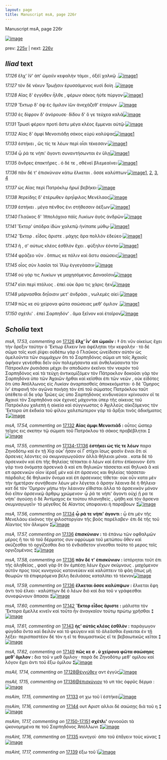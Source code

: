 ```yaml
---
layout: page
title: Manuscript msA, page 226r
---
```


Manuscript msA, page 226r

[![image](http://www.homermultitext.org/iipsrv?OBJ=IIP,1.0&FIF=/project/homer/pyramidal/deepzoom/hmt/vaimg/2017a/VA226RN_0397.tif&WID=100&CVT=JPEG)](http://www.homermultitext.org/ict2/?urn=urn:cite2:hmt:vaimg.2017a:VA226RN_0397)

prev:  [225v](../225v/) | next:  [226v](../226v/)

## *Iliad* text

*17.126* <a id="17.126"/> ἕλχ' ἵ̈ν' ἀπ' ὤμοιϊν κεφαλὴν τάμοι , ὀξέϊ χαλκῷ .[![image](http://www.homermultitext.org/iipsrv?OBJ=IIP,1.0&FIF=/project/homer/pyramidal/deepzoom/hmt/vaimg/2017a/VA226RN_0397.tif&RGN=0.182,0.1953,0.429,0.0301&WID=1000&CVT=JPEG)](http://www.homermultitext.org/ict2/?urn=urn:cite2:hmt:vaimg.2017a:VA226RN_0397@0.182,0.1953,0.429,0.0301)[1](#msA_17.53)

*17.127* <a id="17.127"/> τὸν δὲ νέκυν Τρωῇσιν ἐρυσσάμενος κυσὶ δοίη .[![image](http://www.homermultitext.org/iipsrv?OBJ=IIP,1.0&FIF=/project/homer/pyramidal/deepzoom/hmt/vaimg/2017a/VA226RN_0397.tif&RGN=0.181,0.2201,0.395,0.0255&WID=1000&CVT=JPEG)](http://www.homermultitext.org/ict2/?urn=urn:cite2:hmt:vaimg.2017a:VA226RN_0397@0.181,0.2201,0.395,0.0255)

*17.128* <a id="17.128"/> Αἴας δ' ἐγγύθεν ἦλθε , φέρων σάκος ἠύ̈τε πύργον·[![image](http://www.homermultitext.org/iipsrv?OBJ=IIP,1.0&FIF=/project/homer/pyramidal/deepzoom/hmt/vaimg/2017a/VA226RN_0397.tif&RGN=0.181,0.2389,0.41,0.0255&WID=1000&CVT=JPEG)](http://www.homermultitext.org/ict2/?urn=urn:cite2:hmt:vaimg.2017a:VA226RN_0397@0.181,0.2389,0.41,0.0255)[1](#msAil_17.14)

*17.129* <a id="17.129"/> Ἕκτωρ δ' ὰψ ἐς ὅμιλον ἰ̈ὼν ἀνεχάζεθ' ἑταίρων .[![image](http://www.homermultitext.org/iipsrv?OBJ=IIP,1.0&FIF=/project/homer/pyramidal/deepzoom/hmt/vaimg/2017a/VA226RN_0397.tif&RGN=0.18,0.2562,0.41,0.0255&WID=1000&CVT=JPEG)](http://www.homermultitext.org/ict2/?urn=urn:cite2:hmt:vaimg.2017a:VA226RN_0397@0.18,0.2562,0.41,0.0255)

*17.130* <a id="17.130"/> ἐς δίφρον δ' ἀνόρουσε· δίδου δ' ὅ γε τεύχεα καλὰ[![image](http://www.homermultitext.org/iipsrv?OBJ=IIP,1.0&FIF=/project/homer/pyramidal/deepzoom/hmt/vaimg/2017a/VA226RN_0397.tif&RGN=0.184,0.2757,0.393,0.0255&WID=1000&CVT=JPEG)](http://www.homermultitext.org/ict2/?urn=urn:cite2:hmt:vaimg.2017a:VA226RN_0397@0.184,0.2757,0.393,0.0255)

*17.131* <a id="17.131"/> Τρωσὶ φέρειν προτὶ ἄστυ μέγα κλέος ἔμμεναι αὐτῷ·[![image](http://www.homermultitext.org/iipsrv?OBJ=IIP,1.0&FIF=/project/homer/pyramidal/deepzoom/hmt/vaimg/2017a/VA226RN_0397.tif&RGN=0.182,0.2945,0.421,0.0255&WID=1000&CVT=JPEG)](http://www.homermultitext.org/ict2/?urn=urn:cite2:hmt:vaimg.2017a:VA226RN_0397@0.182,0.2945,0.421,0.0255)

*17.132* <a id="17.132"/> Αἴας δ' ἀμφὶ Μενοιτιάδῃ σάκος εὐρὺ καλύψας[![image](http://www.homermultitext.org/iipsrv?OBJ=IIP,1.0&FIF=/project/homer/pyramidal/deepzoom/hmt/vaimg/2017a/VA226RN_0397.tif&RGN=0.181,0.3148,0.41,0.0255&WID=1000&CVT=JPEG)](http://www.homermultitext.org/ict2/?urn=urn:cite2:hmt:vaimg.2017a:VA226RN_0397@0.181,0.3148,0.41,0.0255)[1](#msA_17.54)

*17.133* <a id="17.133"/> ἑστήκει , ὥς τίς τε λέων περὶ οἷσι τέκεσσιν·[![image](http://www.homermultitext.org/iipsrv?OBJ=IIP,1.0&FIF=/project/homer/pyramidal/deepzoom/hmt/vaimg/2017a/VA226RN_0397.tif&RGN=0.181,0.3351,0.351,0.0255&WID=1000&CVT=JPEG)](http://www.homermultitext.org/ict2/?urn=urn:cite2:hmt:vaimg.2017a:VA226RN_0397@0.181,0.3351,0.351,0.0255)[1](#msAim_17.15)

*17.134* <a id="17.134"/> ᾧ ῥά τε νήπι' ἄγοντι συναντήσωνται ἐν ὕλῃ[![image](http://www.homermultitext.org/iipsrv?OBJ=IIP,1.0&FIF=/project/homer/pyramidal/deepzoom/hmt/vaimg/2017a/VA226RN_0397.tif&RGN=0.181,0.3509,0.367,0.0255&WID=1000&CVT=JPEG)](http://www.homermultitext.org/ict2/?urn=urn:cite2:hmt:vaimg.2017a:VA226RN_0397@0.181,0.3509,0.367,0.0255)[1](#msA_17.56)

*17.135* <a id="17.135"/> ἄνδρες ἐπακτῆρες . ὁ δέ τε , σθένεϊ βλεμεαίνει·[![image](http://www.homermultitext.org/iipsrv?OBJ=IIP,1.0&FIF=/project/homer/pyramidal/deepzoom/hmt/vaimg/2017a/VA226RN_0397.tif&RGN=0.183,0.3719,0.374,0.0255&WID=1000&CVT=JPEG)](http://www.homermultitext.org/ict2/?urn=urn:cite2:hmt:vaimg.2017a:VA226RN_0397@0.183,0.3719,0.374,0.0255)[1](#msAint_17.16)

*17.136* <a id="17.136"/> πᾶν δέ τ' ἐπισκύνιον κάτω ἕλκεται . ὄσσε καλύπτων·[![image](http://www.homermultitext.org/iipsrv?OBJ=IIP,1.0&FIF=/project/homer/pyramidal/deepzoom/hmt/vaimg/2017a/VA226RN_0397.tif&RGN=0.187,0.3922,0.423,0.0255&WID=1000&CVT=JPEG)](http://www.homermultitext.org/ict2/?urn=urn:cite2:hmt:vaimg.2017a:VA226RN_0397@0.187,0.3922,0.423,0.0255)[1](#msA_17.58), [2](#msA_17.57), [3](#msA_17.59), [4](#msAil_17.15)

*17.137* <a id="17.137"/> ὡς Αἴας περὶ Πατρόκλῳ ἥρωϊ βεβήκει·[![image](http://www.homermultitext.org/iipsrv?OBJ=IIP,1.0&FIF=/project/homer/pyramidal/deepzoom/hmt/vaimg/2017a/VA226RN_0397.tif&RGN=0.19,0.414,0.366,0.0255&WID=1000&CVT=JPEG)](http://www.homermultitext.org/ict2/?urn=urn:cite2:hmt:vaimg.2017a:VA226RN_0397@0.19,0.414,0.366,0.0255)

*17.138* <a id="17.138"/> Ἀτρείδης δ' ἑτέρωθεν ἀρηΐφιλος Μενέλαος[![image](http://www.homermultitext.org/iipsrv?OBJ=IIP,1.0&FIF=/project/homer/pyramidal/deepzoom/hmt/vaimg/2017a/VA226RN_0397.tif&RGN=0.189,0.4305,0.386,0.0255&WID=1000&CVT=JPEG)](http://www.homermultitext.org/ict2/?urn=urn:cite2:hmt:vaimg.2017a:VA226RN_0397@0.189,0.4305,0.386,0.0255)

*17.139* <a id="17.139"/> ἑστήκει . μέγα πένθος ἐνι στήθεσσιν ἀέξων·[![image](http://www.homermultitext.org/iipsrv?OBJ=IIP,1.0&FIF=/project/homer/pyramidal/deepzoom/hmt/vaimg/2017a/VA226RN_0397.tif&RGN=0.184,0.4493,0.386,0.0255&WID=1000&CVT=JPEG)](http://www.homermultitext.org/ict2/?urn=urn:cite2:hmt:vaimg.2017a:VA226RN_0397@0.184,0.4493,0.386,0.0255)[1](#msAint_17.17)

*17.140* <a id="17.140"/> Γλαῦκος δ' Ἱ̈ππολόχοιο πάϊς Λυκίων ἀγὸς ἀνδρῶν·[![image](http://www.homermultitext.org/iipsrv?OBJ=IIP,1.0&FIF=/project/homer/pyramidal/deepzoom/hmt/vaimg/2017a/VA226RN_0397.tif&RGN=0.184,0.4703,0.416,0.0255&WID=1000&CVT=JPEG)](http://www.homermultitext.org/ict2/?urn=urn:cite2:hmt:vaimg.2017a:VA226RN_0397@0.184,0.4703,0.416,0.0255)

*17.141* <a id="17.141"/> Ἕκτορ' ὑπόδρα ἰ̈δὼν χαλεπῷ ἠνίπαπε μύθῳ·[![image](http://www.homermultitext.org/iipsrv?OBJ=IIP,1.0&FIF=/project/homer/pyramidal/deepzoom/hmt/vaimg/2017a/VA226RN_0397.tif&RGN=0.183,0.7183,0.414,0.0278&WID=1000&CVT=JPEG)](http://www.homermultitext.org/ict2/?urn=urn:cite2:hmt:vaimg.2017a:VA226RN_0397@0.183,0.7183,0.414,0.0278)[1](#msAil_17.16)

*17.142* <a id="17.142"/> Ἕκτορ . εἶδος ἄριστε . μάχης ἄρα πολλὸν ἐδεύεο·[![image](http://www.homermultitext.org/iipsrv?OBJ=IIP,1.0&FIF=/project/homer/pyramidal/deepzoom/hmt/vaimg/2017a/VA226RN_0397.tif&RGN=0.173,0.4876,0.413,0.0263&WID=1000&CVT=JPEG)](http://www.homermultitext.org/ict2/?urn=urn:cite2:hmt:vaimg.2017a:VA226RN_0397@0.173,0.4876,0.413,0.0263)[1](#msA_17.60)

*17.143* <a id="17.143"/> ῆ , σ' αύτως κλέος ἐσθλὸν ἔχει . φύξηλιν ἐόντα·[![image](http://www.homermultitext.org/iipsrv?OBJ=IIP,1.0&FIF=/project/homer/pyramidal/deepzoom/hmt/vaimg/2017a/VA226RN_0397.tif&RGN=0.181,0.5049,0.413,0.0263&WID=1000&CVT=JPEG)](http://www.homermultitext.org/ict2/?urn=urn:cite2:hmt:vaimg.2017a:VA226RN_0397@0.181,0.5049,0.413,0.0263)[1](#msA_17.61)

*17.144* <a id="17.144"/> φράζεο νῦν . ὅππως κε πόλιν καὶ ἄστυ σαώσεις[![image](http://www.homermultitext.org/iipsrv?OBJ=IIP,1.0&FIF=/project/homer/pyramidal/deepzoom/hmt/vaimg/2017a/VA226RN_0397.tif&RGN=0.181,0.5282,0.397,0.0263&WID=1000&CVT=JPEG)](http://www.homermultitext.org/ict2/?urn=urn:cite2:hmt:vaimg.2017a:VA226RN_0397@0.181,0.5282,0.397,0.0263)[1](#msAim_17.16)

*17.145* <a id="17.145"/> οἶος σὺν λαοῖσι τοὶ Ἰ̈λίῳ ἐγγεγάασιν·[![image](http://www.homermultitext.org/iipsrv?OBJ=IIP,1.0&FIF=/project/homer/pyramidal/deepzoom/hmt/vaimg/2017a/VA226RN_0397.tif&RGN=0.179,0.5447,0.339,0.0263&WID=1000&CVT=JPEG)](http://www.homermultitext.org/ict2/?urn=urn:cite2:hmt:vaimg.2017a:VA226RN_0397@0.179,0.5447,0.339,0.0263)

*17.146* <a id="17.146"/> οὐ γάρ τις Λυκίων γε μαχησόμενος Δαναοῖσιν[![image](http://www.homermultitext.org/iipsrv?OBJ=IIP,1.0&FIF=/project/homer/pyramidal/deepzoom/hmt/vaimg/2017a/VA226RN_0397.tif&RGN=0.182,0.565,0.41,0.0308&WID=1000&CVT=JPEG)](http://www.homermultitext.org/ict2/?urn=urn:cite2:hmt:vaimg.2017a:VA226RN_0397@0.182,0.565,0.41,0.0308)

*17.147* <a id="17.147"/> εῖσι περὶ πτόλιος . ἐπεὶ οὐκ ἄρα τις χάρις ῆεν[![image](http://www.homermultitext.org/iipsrv?OBJ=IIP,1.0&FIF=/project/homer/pyramidal/deepzoom/hmt/vaimg/2017a/VA226RN_0397.tif&RGN=0.182,0.5838,0.41,0.0308&WID=1000&CVT=JPEG)](http://www.homermultitext.org/ict2/?urn=urn:cite2:hmt:vaimg.2017a:VA226RN_0397@0.182,0.5838,0.41,0.0308)

*17.148* <a id="17.148"/> μάρνασθαι δηΐοισιν μετ' ἀνδράσι , νωλεμὲς αἰεί·[![image](http://www.homermultitext.org/iipsrv?OBJ=IIP,1.0&FIF=/project/homer/pyramidal/deepzoom/hmt/vaimg/2017a/VA226RN_0397.tif&RGN=0.186,0.6033,0.41,0.0248&WID=1000&CVT=JPEG)](http://www.homermultitext.org/ict2/?urn=urn:cite2:hmt:vaimg.2017a:VA226RN_0397@0.186,0.6033,0.41,0.0248)

*17.149* <a id="17.149"/> πῶς κε σὺ χείρονα φῶτα σαώσειας μεθ' όμιλον .[![image](http://www.homermultitext.org/iipsrv?OBJ=IIP,1.0&FIF=/project/homer/pyramidal/deepzoom/hmt/vaimg/2017a/VA226RN_0397.tif&RGN=0.181,0.6228,0.425,0.0248&WID=1000&CVT=JPEG)](http://www.homermultitext.org/ict2/?urn=urn:cite2:hmt:vaimg.2017a:VA226RN_0397@0.181,0.6228,0.425,0.0248)[1](#msA_17.62)

*17.150* <a id="17.150"/> σχέτλι' . ἐπεὶ Σαρπηδόν' . ἅμα ξεῖνον καὶ ἑταῖρον[![image](http://www.homermultitext.org/iipsrv?OBJ=IIP,1.0&FIF=/project/homer/pyramidal/deepzoom/hmt/vaimg/2017a/VA226RN_0397.tif&RGN=0.18,0.6424,0.408,0.0248&WID=1000&CVT=JPEG)](http://www.homermultitext.org/ict2/?urn=urn:cite2:hmt:vaimg.2017a:VA226RN_0397@0.18,0.6424,0.408,0.0248)

## *Scholia* text

*msA, 17.53, commenting on* [17.126](#17.126)  <a id="msA_17.53"/> **ἕλχ' ΐν’ ἀπ ώμοιϊν :** ‡ ὅτι νῦν οἰκείως ἔχει τὴν ὄρεξιν ταύτην ὁ Ἕκτωρ ἕλκειν ἵνα ἀφέληται τὴν κεφαλήν · τὸ δὲ σῶμα τοῖς κυσὶ ῥίψει οὐδέπω γὰρ ὁ Γλαῦκος ὠνείδισεν αὐτὸν ὡς ἀμελοῦντα τῶν συμμάχων ὅτι τὸ Σαρπηδόνος σῶμα υπ τοῖς Ἀχαιοῖς ἀφῆκεν γενέσθαι δεῖν οὖν πολεμήσαντα καὶ ἀνθελκύσαντα τὸν Πάτροκλον ῥυσιᾶσαι μέχρι ἂν αποδώσιν ἐκεῖνοι τὸν νεκρὸν τοῦ Σαρπηδόνος καὶ τὰ τεύχη ἀντικομίζόμεν τὸν Πάτροκλον δοκοῦσι γὰρ τὸν Σαρπηδόνα ὑπο τῶν Ἀχαιῶν ῆρθαι καὶ κεῖσθαι ἐπι τῶν νεῶν , οὐκ εἰδότες ὅτι ὑπο Ἀπόλλωνος εἰς Λυκίαν ἀναρπασθεὶς ἀποκεκόμισται· ὁ δὲ Ὅμηρος ἵν' ἐπιφανῆ τὸν αγῶνα ποιήσῃ τὸν ἐπὶ τοῦ σώματος Πατρόκλου ταῦτ ὑπέθετο οἵ δε γὰρ Τρῶες ὡς ὑπο Σαρπηδόνος κινδυνεύειν κρίνουσιν οἵ τε Ἀχαιοὶ τὸν Σαρπηδόνα οὐκ έχονε̈ς μάχονται ὑπερ τῆς αἰκειας τοῦ Πατρόκλου χαλεπὴ ἡ αίκεία καὶ σύγγνωστος ὁ Ἀχιλλεὺς αἰκιζόμενος τὸν Ἕκτορα ὑπ ἐκδικία τοῦ φίλου χαλεπώτερον γὰρ τὸ ἄρξαι τινὸς ἀδικήματος ⁑[![image](http://www.homermultitext.org/iipsrv?OBJ=IIP,1.0&FIF=/project/homer/pyramidal/deepzoom/hmt/vaimg/2017a/VA226RN_0397.tif&RGN=0.181,0.0894,0.624,0.0924&WID=1000&CVT=JPEG)](http://www.homermultitext.org/ict2/?urn=urn:cite2:hmt:vaimg.2017a:VA226RN_0397@0.181,0.0894,0.624,0.0924)

*msA, 17.54, commenting on* [17.132](#17.132)  <a id="msA_17.54"/> **Αἴας ἀμφι Μενοιτιάδ :** οὗτος ὥσπερ τεῖχος εις σκεπην τῷ σώματι τοῦ Πατρόκλου τὸ σάκος προβέβληται ⁑[![image](http://www.homermultitext.org/iipsrv?OBJ=IIP,1.0&FIF=/project/homer/pyramidal/deepzoom/hmt/vaimg/2017a/VA226RN_0397.tif&RGN=0.273,0.1698,0.541,0.0143&WID=1000&CVT=JPEG)](http://www.homermultitext.org/ict2/?urn=urn:cite2:hmt:vaimg.2017a:VA226RN_0397@0.273,0.1698,0.541,0.0143)

*msA, 17.55, commenting on* [17.134-17.136](#17.134-17.136)  <a id="msA_17.55"/> **ἑστήκει ὡς τίς τε λέων** παρα Ζηνοδότῳ καὶ ἐν τῇ Χίᾳ οὐκ’ ἦσαν οἱ Γ στίχοι ἴσως φασὶν ἕνιοι ὅτι οἱ ἄρσενες λέοντες οὐ σκυμναγωγοῦσιν ἀλλὰ θήλειαι μόναι . κατa δὲ τὸ ἀρσενικὸν καὶ ἐπι τῆς θηλείας τέτακται ὁ λέων καὶ ἔστιν ἐπίκοινον· ἔστι γάρ τινα ὀνόματα ἀρσενικὰ ἃ καὶ επι θηλυκῶν τάσσεται καὶ θηλυκὰ ἃ καὶ επ αρσενικῶν οἷον ἱέραξ μὲν καὶ ἐπ άρσενος και θηλείας τάσσεται· πάρδαλις δὲ θηλυκὸν ὄνομα καὶ ἐπ ἀρσενικος τίθεται· οὐκ οὖν κατα μὲν τὴν ἡμετέραν συνήθειαν λέων μὲν λέγεται ὁ ἄρσην λέαινα δὲ ἡ θήλεια· κατ δὲ τὸν Ὅμηρον μήπω τὴν λέαιναν εἴθισται ἀλλα τὸ ἀρσενικὸν μόνον διὸ εἲπιν ἀρσενικῷ ἄρθρῳ χρώμενον· ᾧ ῥά τε νήπι' ἄγοντι οὐχὶ ᾔ ρα τε νήπι' ἀγούσῃ ὁ δὲ Ἀντίμαχος ἐκ τούτου πλανηθεὶς , ᾠήθη καὶ τὸν ἄρσενα σκυμναγωγεῖν· τὸ μέγεθος δὲ Αἴαντος ὑποφαινει ἡ παραβοων ⁑[![image](http://www.homermultitext.org/iipsrv?OBJ=IIP,1.0&FIF=/project/homer/pyramidal/deepzoom/hmt/vaimg/2017a/VA226RN_0397.tif&RGN=0.608,0.1833,0.197,0.2231&WID=1000&CVT=JPEG)](http://www.homermultitext.org/ict2/?urn=urn:cite2:hmt:vaimg.2017a:VA226RN_0397@0.608,0.1833,0.197,0.2231)

*msA, 17.56, commenting on* [17.134](#17.134)  <a id="msA_17.56"/> **ᾧ ρά τε νήπι' άγοντι :** ᾧ ἐπι μὲν τῆς Μενελάου εἰκόνος τὴν φιλοστοργίαν τῆς βοὸς παρέλαβεν· ἐπι δὲ τῆς τοῦ Αἴαντος τὸν ἄλκιμον ⁑[![image](http://www.homermultitext.org/iipsrv?OBJ=IIP,1.0&FIF=/project/homer/pyramidal/deepzoom/hmt/vaimg/2017a/VA226RN_0397.tif&RGN=0.608,0.4065,0.214,0.0451&WID=1000&CVT=JPEG)](http://www.homermultitext.org/ict2/?urn=urn:cite2:hmt:vaimg.2017a:VA226RN_0397@0.608,0.4065,0.214,0.0451)

*msA, 17.57, commenting on* [17.136](#17.136)  <a id="msA_17.57"/> **ἐπισκύνιον :** τὸ ἐπάνω τῶν οφθαλμῶν μέρος ἤ τοι τὸ τοῦ δέρματος συν οφρύωμα τοῦ μετώπου ὅθεν καὶ σκύζεσθαι τὸ οργίζεσθαι δια τὸ ἐνδιάθετον γίνεσθαι τοῦτο τὸ μερος τοῖς οργιζομένοις ⁑[![image](http://www.homermultitext.org/iipsrv?OBJ=IIP,1.0&FIF=/project/homer/pyramidal/deepzoom/hmt/vaimg/2017a/VA226RN_0397.tif&RGN=0.613,0.4485,0.19,0.0616&WID=1000&CVT=JPEG)](http://www.homermultitext.org/ict2/?urn=urn:cite2:hmt:vaimg.2017a:VA226RN_0397@0.613,0.4485,0.19,0.0616)

*msA, 17.58, commenting on* [17.136](#17.136)  <a id="msA_17.58"/> **πᾶν δέ τ' ἐπισκύνιον :** ἱστόρηται τοῦτ ἐπι τῆς ἀληθείας , φασὶ γὰρ ὅτ ἂν ἐμπέσῃ λέων ἔχων σκύμνους . μαχόμενον αὐτὸν προς τοὺς κυνηγοὺς κατανεύειν καὶ καλύπτειν τὰ φάη ὅπως μὴ θεωρῶν τὰ ἐπιφερόμενα βέλη δειλιάσας καταλίπει τὸ τέκνον[![image](http://www.homermultitext.org/iipsrv?OBJ=IIP,1.0&FIF=/project/homer/pyramidal/deepzoom/hmt/vaimg/2017a/VA226RN_0397.tif&RGN=0.606,0.5094,0.186,0.0819&WID=1000&CVT=JPEG)](http://www.homermultitext.org/ict2/?urn=urn:cite2:hmt:vaimg.2017a:VA226RN_0397@0.606,0.5094,0.186,0.0819)

*msA, 17.59, commenting on* [17.136](#17.136)  <a id="msA_17.59"/> **ἕλκεται ὄσσε καλύπψων :** ἕλκεται ἔφη ἀντι τοῦ έλκει · καλύπτων δέ ὁ λέων διὸ καὶ δια τοῦ ν γράφεσθαι συνεφώνουν ἅπασαι ⁑[![image](http://www.homermultitext.org/iipsrv?OBJ=IIP,1.0&FIF=/project/homer/pyramidal/deepzoom/hmt/vaimg/2017a/VA226RN_0397.tif&RGN=0.601,0.5875,0.207,0.0413&WID=1000&CVT=JPEG)](http://www.homermultitext.org/ict2/?urn=urn:cite2:hmt:vaimg.2017a:VA226RN_0397@0.601,0.5875,0.207,0.0413)

*msA, 17.60, commenting on* [17.142](#17.142)  <a id="msA_17.60"/> **Ἕκτορ εἶδος ἄριστε :** μάλιστα τὸν Ἕκτορα ἔμελλε κινεῖν καὶ τοῦτο ἦν ἀναγκαῖον τούτῳ πρώτῳ χρῆσθαι ⁑[![image](http://www.homermultitext.org/iipsrv?OBJ=IIP,1.0&FIF=/project/homer/pyramidal/deepzoom/hmt/vaimg/2017a/VA226RN_0397.tif&RGN=0.611,0.6243,0.185,0.0361&WID=1000&CVT=JPEG)](http://www.homermultitext.org/ict2/?urn=urn:cite2:hmt:vaimg.2017a:VA226RN_0397@0.611,0.6243,0.185,0.0361)

*msA, 17.61, commenting on* [17.143](#17.143)  <a id="msA_17.61"/> **ἡς’ αὐτὸς κλέος ἐσθλὸν :** παράγωγον φύγάδα ὄντα καὶ δειλὸν καὶ τὸ φεύγειν καὶ τὸ ἀλεᾶσθαι ἔγκειται ἐν τῇ λέξει· περισπαστέον δὲ τὸν η εἴ τε θαυμαστικῶς εἴ τε βεβαιωτικῶς κεῖται ⁑[![image](http://www.homermultitext.org/iipsrv?OBJ=IIP,1.0&FIF=/project/homer/pyramidal/deepzoom/hmt/vaimg/2017a/VA226RN_0397.tif&RGN=0.599,0.6604,0.216,0.0563&WID=1000&CVT=JPEG)](http://www.homermultitext.org/ict2/?urn=urn:cite2:hmt:vaimg.2017a:VA226RN_0397@0.599,0.6604,0.216,0.0563)

*msA, 17.62, commenting on* [17.149](#17.149)  <a id="msA_17.62"/> **πῶς κε σ . ὺ χείρονα φῶτα σαώσηας μεθ' ὅμιλον :** δια τοῦ ν μεθ ὅμιλον · παρὰ δε Ζηνοδότῳ μεθ' ομίλου καὶ λόγον ἔχει ἀντι τοῦ ἔξω ὁμίλου ⁑[![image](http://www.homermultitext.org/iipsrv?OBJ=IIP,1.0&FIF=/project/homer/pyramidal/deepzoom/hmt/vaimg/2017a/VA226RN_0397.tif&RGN=0.599,0.7122,0.217,0.0533&WID=1000&CVT=JPEG)](http://www.homermultitext.org/ict2/?urn=urn:cite2:hmt:vaimg.2017a:VA226RN_0397@0.599,0.7122,0.217,0.0533)

*msAil, 17.14, commenting on* [17.128@ἐγγύθεν](#17.128@ἐγγύθεν)  <a id="msAil_17.14"/> αντ ἐγγύς[![image](http://www.homermultitext.org/iipsrv?OBJ=IIP,1.0&FIF=/project/homer/pyramidal/deepzoom/hmt/vaimg/2017a/VA226RN_0397.tif&RGN=0.266,0.2352,0.043,0.0135&WID=1000&CVT=JPEG)](http://www.homermultitext.org/ict2/?urn=urn:cite2:hmt:vaimg.2017a:VA226RN_0397@0.266,0.2352,0.043,0.0135)

*msAil, 17.15, commenting on* [17.136@ἐπισκύνιον](#17.136@ἐπισκύνιον)  <a id="msAil_17.15"/> τὸ υπ τὰς ὀφρῦς δέρμα :[![image](http://www.homermultitext.org/iipsrv?OBJ=IIP,1.0&FIF=/project/homer/pyramidal/deepzoom/hmt/vaimg/2017a/VA226RN_0397.tif&RGN=0.279,0.3914,0.1,0.0128&WID=1000&CVT=JPEG)](http://www.homermultitext.org/ict2/?urn=urn:cite2:hmt:vaimg.2017a:VA226RN_0397@0.279,0.3914,0.1,0.0128)

*msAim, 17.15, commenting on* [17.133](#17.133)  <a id="msAim_17.15"/> οτ χω τοῦ ϊ ἑστήκει[![image](http://www.homermultitext.org/iipsrv?OBJ=IIP,1.0&FIF=/project/homer/pyramidal/deepzoom/hmt/vaimg/2017a/VA226RN_0397.tif&RGN=0.532,0.3366,0.08,0.0173&WID=1000&CVT=JPEG)](http://www.homermultitext.org/ict2/?urn=urn:cite2:hmt:vaimg.2017a:VA226RN_0397@0.532,0.3366,0.08,0.0173)

*msAim, 17.16, commenting on* [17.144](#17.144)  <a id="msAim_17.16"/> ουτ Αριστ αλλοι δὲ σαώσῃς διὰ τοῦ η ⁑[![image](http://www.homermultitext.org/iipsrv?OBJ=IIP,1.0&FIF=/project/homer/pyramidal/deepzoom/hmt/vaimg/2017a/VA226RN_0397.tif&RGN=0.574,0.5222,0.042,0.0391&WID=1000&CVT=JPEG)](http://www.homermultitext.org/ict2/?urn=urn:cite2:hmt:vaimg.2017a:VA226RN_0397@0.574,0.5222,0.042,0.0391)

*msAim, 17.17, commenting on* [17.150-17.151](#17.150-17.151)  <a id="msAim_17.17"/> **σχέτλι'** αγνοοῦσι τὰ ᾠκονομημένα πε τοῦ Σαρπηδόνος Ἀπόλλωνι ⁑[![image](http://www.homermultitext.org/iipsrv?OBJ=IIP,1.0&FIF=/project/homer/pyramidal/deepzoom/hmt/vaimg/2017a/VA226RN_0397.tif&RGN=0.184,0.6634,0.341,0.0293&WID=1000&CVT=JPEG)](http://www.homermultitext.org/ict2/?urn=urn:cite2:hmt:vaimg.2017a:VA226RN_0397@0.184,0.6634,0.341,0.0293)

*msAint, 17.16, commenting on* [17.135](#17.135)  <a id="msAint_17.16"/> κυνηγοί· ἀπο τοῦ ἐπα̋γειν τοὺς κύνας ⁑[![image](http://www.homermultitext.org/iipsrv?OBJ=IIP,1.0&FIF=/project/homer/pyramidal/deepzoom/hmt/vaimg/2017a/VA226RN_0397.tif&RGN=0.108,0.3704,0.069,0.0466&WID=1000&CVT=JPEG)](http://www.homermultitext.org/ict2/?urn=urn:cite2:hmt:vaimg.2017a:VA226RN_0397@0.108,0.3704,0.069,0.0466)

*msAint, 17.17, commenting on* [17.139](#17.139)  <a id="msAint_17.17"/> ἑξω τοῦ ϊ[![image](http://www.homermultitext.org/iipsrv?OBJ=IIP,1.0&FIF=/project/homer/pyramidal/deepzoom/hmt/vaimg/2017a/VA226RN_0397.tif&RGN=0.105,0.4545,0.049,0.027&WID=1000&CVT=JPEG)](http://www.homermultitext.org/ict2/?urn=urn:cite2:hmt:vaimg.2017a:VA226RN_0397@0.105,0.4545,0.049,0.027)